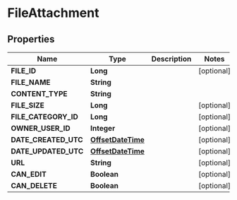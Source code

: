 
# FileAttachment

## Properties
Name | Type | Description | Notes
------------ | ------------- | ------------- | -------------
**FILE_ID** | **Long** |  |  [optional]
**FILE_NAME** | **String** |  | 
**CONTENT_TYPE** | **String** |  | 
**FILE_SIZE** | **Long** |  |  [optional]
**FILE_CATEGORY_ID** | **Long** |  |  [optional]
**OWNER_USER_ID** | **Integer** |  |  [optional]
**DATE_CREATED_UTC** | [**OffsetDateTime**](OffsetDateTime.md) |  |  [optional]
**DATE_UPDATED_UTC** | [**OffsetDateTime**](OffsetDateTime.md) |  |  [optional]
**URL** | **String** |  |  [optional]
**CAN_EDIT** | **Boolean** |  |  [optional]
**CAN_DELETE** | **Boolean** |  |  [optional]



